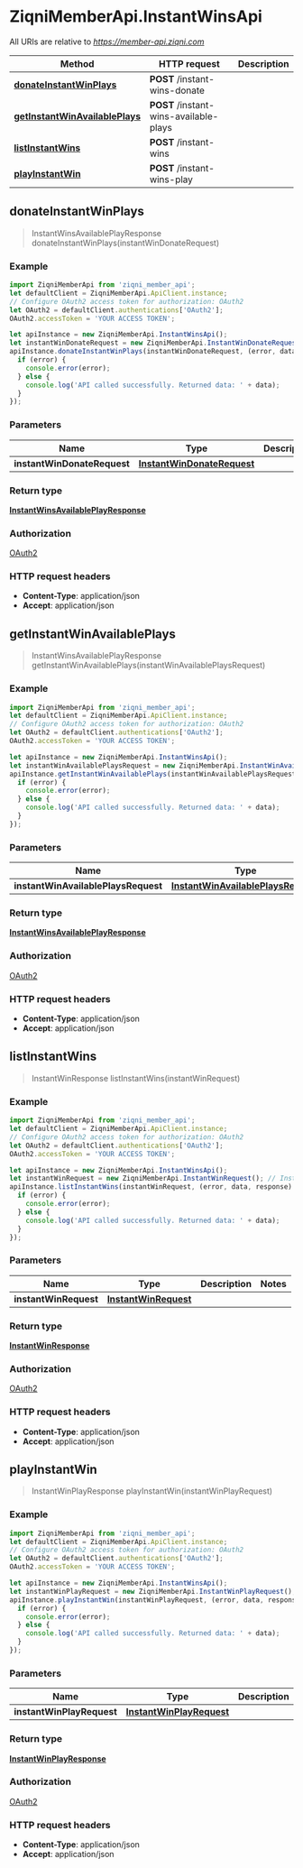 # ZiqniMemberApi.InstantWinsApi

All URIs are relative to *https://member-api.ziqni.com*

Method | HTTP request | Description
------------- | ------------- | -------------
[**donateInstantWinPlays**](InstantWinsApi.md#donateInstantWinPlays) | **POST** /instant-wins-donate | 
[**getInstantWinAvailablePlays**](InstantWinsApi.md#getInstantWinAvailablePlays) | **POST** /instant-wins-available-plays | 
[**listInstantWins**](InstantWinsApi.md#listInstantWins) | **POST** /instant-wins | 
[**playInstantWin**](InstantWinsApi.md#playInstantWin) | **POST** /instant-wins-play | 



## donateInstantWinPlays

> InstantWinsAvailablePlayResponse donateInstantWinPlays(instantWinDonateRequest)



### Example

```javascript
import ZiqniMemberApi from 'ziqni_member_api';
let defaultClient = ZiqniMemberApi.ApiClient.instance;
// Configure OAuth2 access token for authorization: OAuth2
let OAuth2 = defaultClient.authentications['OAuth2'];
OAuth2.accessToken = 'YOUR ACCESS TOKEN';

let apiInstance = new ZiqniMemberApi.InstantWinsApi();
let instantWinDonateRequest = new ZiqniMemberApi.InstantWinDonateRequest(); // InstantWinDonateRequest | 
apiInstance.donateInstantWinPlays(instantWinDonateRequest, (error, data, response) => {
  if (error) {
    console.error(error);
  } else {
    console.log('API called successfully. Returned data: ' + data);
  }
});
```

### Parameters


Name | Type | Description  | Notes
------------- | ------------- | ------------- | -------------
 **instantWinDonateRequest** | [**InstantWinDonateRequest**](InstantWinDonateRequest.md)|  | 

### Return type

[**InstantWinsAvailablePlayResponse**](InstantWinsAvailablePlayResponse.md)

### Authorization

[OAuth2](../README.md#OAuth2)

### HTTP request headers

- **Content-Type**: application/json
- **Accept**: application/json


## getInstantWinAvailablePlays

> InstantWinsAvailablePlayResponse getInstantWinAvailablePlays(instantWinAvailablePlaysRequest)



### Example

```javascript
import ZiqniMemberApi from 'ziqni_member_api';
let defaultClient = ZiqniMemberApi.ApiClient.instance;
// Configure OAuth2 access token for authorization: OAuth2
let OAuth2 = defaultClient.authentications['OAuth2'];
OAuth2.accessToken = 'YOUR ACCESS TOKEN';

let apiInstance = new ZiqniMemberApi.InstantWinsApi();
let instantWinAvailablePlaysRequest = new ZiqniMemberApi.InstantWinAvailablePlaysRequest(); // InstantWinAvailablePlaysRequest | 
apiInstance.getInstantWinAvailablePlays(instantWinAvailablePlaysRequest, (error, data, response) => {
  if (error) {
    console.error(error);
  } else {
    console.log('API called successfully. Returned data: ' + data);
  }
});
```

### Parameters


Name | Type | Description  | Notes
------------- | ------------- | ------------- | -------------
 **instantWinAvailablePlaysRequest** | [**InstantWinAvailablePlaysRequest**](InstantWinAvailablePlaysRequest.md)|  | 

### Return type

[**InstantWinsAvailablePlayResponse**](InstantWinsAvailablePlayResponse.md)

### Authorization

[OAuth2](../README.md#OAuth2)

### HTTP request headers

- **Content-Type**: application/json
- **Accept**: application/json


## listInstantWins

> InstantWinResponse listInstantWins(instantWinRequest)



### Example

```javascript
import ZiqniMemberApi from 'ziqni_member_api';
let defaultClient = ZiqniMemberApi.ApiClient.instance;
// Configure OAuth2 access token for authorization: OAuth2
let OAuth2 = defaultClient.authentications['OAuth2'];
OAuth2.accessToken = 'YOUR ACCESS TOKEN';

let apiInstance = new ZiqniMemberApi.InstantWinsApi();
let instantWinRequest = new ZiqniMemberApi.InstantWinRequest(); // InstantWinRequest | 
apiInstance.listInstantWins(instantWinRequest, (error, data, response) => {
  if (error) {
    console.error(error);
  } else {
    console.log('API called successfully. Returned data: ' + data);
  }
});
```

### Parameters


Name | Type | Description  | Notes
------------- | ------------- | ------------- | -------------
 **instantWinRequest** | [**InstantWinRequest**](InstantWinRequest.md)|  | 

### Return type

[**InstantWinResponse**](InstantWinResponse.md)

### Authorization

[OAuth2](../README.md#OAuth2)

### HTTP request headers

- **Content-Type**: application/json
- **Accept**: application/json


## playInstantWin

> InstantWinPlayResponse playInstantWin(instantWinPlayRequest)



### Example

```javascript
import ZiqniMemberApi from 'ziqni_member_api';
let defaultClient = ZiqniMemberApi.ApiClient.instance;
// Configure OAuth2 access token for authorization: OAuth2
let OAuth2 = defaultClient.authentications['OAuth2'];
OAuth2.accessToken = 'YOUR ACCESS TOKEN';

let apiInstance = new ZiqniMemberApi.InstantWinsApi();
let instantWinPlayRequest = new ZiqniMemberApi.InstantWinPlayRequest(); // InstantWinPlayRequest | 
apiInstance.playInstantWin(instantWinPlayRequest, (error, data, response) => {
  if (error) {
    console.error(error);
  } else {
    console.log('API called successfully. Returned data: ' + data);
  }
});
```

### Parameters


Name | Type | Description  | Notes
------------- | ------------- | ------------- | -------------
 **instantWinPlayRequest** | [**InstantWinPlayRequest**](InstantWinPlayRequest.md)|  | 

### Return type

[**InstantWinPlayResponse**](InstantWinPlayResponse.md)

### Authorization

[OAuth2](../README.md#OAuth2)

### HTTP request headers

- **Content-Type**: application/json
- **Accept**: application/json


